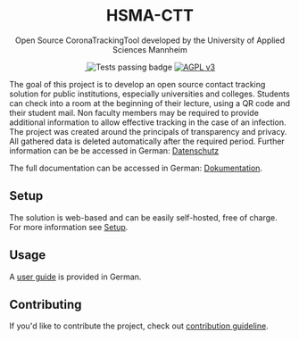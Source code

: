 <h1 align="center">
    HSMA-CTT
</h1>

<p align="center">
  Open Source CoronaTrackingTool developed by the University of Applied Sciences Mannheim
</p>

<p align="center">
 <a href="https://github.com/informatik-mannheim/HSMA-CTT/issues" title="Open Issues">
  <img alt="" src="https://img.shields.io/github/issues/informatik-mannheim/HSMA-CTT">
  </a>
  <img alt="Tests passing badge" src="https://img.shields.io/github/checks-status/informatik-mannheim/HSMA-CTT/dev">
   <a href="./LICENSE" title="License">
        <img alt="AGPL v3" src="https://img.shields.io/badge/License-AGPL%20v3-blue.svg">
    </a>
</p>

The goal of this project is to develop an open source contact tracking solution for public institutions, especially universities and colleges. Students can check into a room at the beginning of their lecture, using a QR code and their student mail. Non faculty members may be required to provide additional information to allow effective tracking in the case of an infection. The project was created around the principals of transparency and privacy. All gathered data is deleted automatically after the required period. Further information can be be accessed in German: [Datenschutz](https://ctt.hs-mannheim.de/datenschutz)

The full documentation can be accessed in German: [Dokumentation](documentation.md).

## Setup

The solution is web-based and can be easily self-hosted, free of charge. For more information see [Setup](setup.md).

## Usage

A [user guide](https://ctt.hs-mannheim.de/howToQr) is provided in German.

## Contributing

If you'd like to contribute the project, check out [contribution guideline](CONTRIBUTING.MD).
